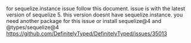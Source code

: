 for sequelize.instance issue follow this document. issue is with the latest version of sequelize 5.
this version doesnt have sequelize.instance.
you need another package for this issue or install sequelize@4 and @types/sequelize@4
https://github.com/DefinitelyTyped/DefinitelyTyped/issues/35013